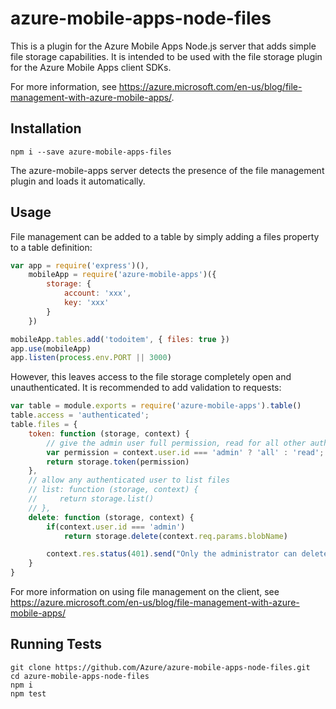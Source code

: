 # azure-mobile-apps-node-files

This is a plugin for the Azure Mobile Apps Node.js server that adds simple
file storage capabilities. It is intended to be used with the file storage
plugin for the Azure Mobile Apps client SDKs.

For more information, see https://azure.microsoft.com/en-us/blog/file-management-with-azure-mobile-apps/.

## Installation

    npm i --save azure-mobile-apps-files

The azure-mobile-apps server detects the presence of the file
management plugin and loads it automatically.

## Usage

File management can be added to a table by simply adding a files property to
a table definition:

``` javascript
var app = require('express')(),
    mobileApp = require('azure-mobile-apps')({
        storage: {
            account: 'xxx',
            key: 'xxx'
        }
    })

mobileApp.tables.add('todoitem', { files: true })
app.use(mobileApp)
app.listen(process.env.PORT || 3000)
```

However, this leaves access to the file storage completely open and unauthenticated.
It is recommended to add validation to requests:

``` javascript
var table = module.exports = require('azure-mobile-apps').table()
table.access = 'authenticated';
table.files = {
    token: function (storage, context) {
        // give the admin user full permission, read for all other authenticated users
        var permission = context.user.id === 'admin' ? 'all' : 'read';
        return storage.token(permission)
    },
    // allow any authenticated user to list files
    // list: function (storage, context) {    
    //     return storage.list()
    // },
    delete: function (storage, context) {
        if(context.user.id === 'admin')
            return storage.delete(context.req.params.blobName)

        context.res.status(401).send("Only the administrator can delete files")
    }    
}
```

For more information on using file management on the client, see
https://azure.microsoft.com/en-us/blog/file-management-with-azure-mobile-apps/

## Running Tests

    git clone https://github.com/Azure/azure-mobile-apps-node-files.git
    cd azure-mobile-apps-node-files
    npm i
    npm test
